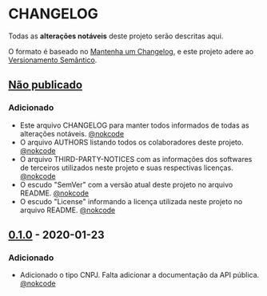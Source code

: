 # CHANGELOG

Todas as **alterações notáveis** deste projeto serão descritas aqui.

O formato é baseado no [Mantenha um Changelog], 
e este projeto adere ao [Versionamento Semântico].

## [Não publicado]

### Adicionado

- Este arquivo CHANGELOG para manter todos informados de todas as alterações notáveis. [@nokcode]
- O arquivo AUTHORS listando todos os colaboradores deste projeto. [@nokcode]
- O arquivo THIRD-PARTY-NOTICES com as informações dos softwares de terceiros utilizados neste projeto e suas respectivas licenças.  [@nokcode]
- O escudo "SemVer" com a versão atual deste projeto no arquivo README. [@nokcode]
- O escudo "License" informando a licença utilizada neste projeto no arquivo README. [@nokcode]

## [0.1.0] - 2020-01-23

### Adicionado

- Adicionado o tipo CNPJ. Falta adicionar a documentação da API pública. [@nokcode]

[Não publicado]: https://github.com/DotNetCafe/DotNetCafe/tree/master/
[0.1.0]: https://github.com/DotNetCafe/DotNetCafe/tree/v0.1.0/

[@nokcode]: https://github.com/nokcode/

[Mantenha um Changelog]: https://keepachangelog.com/pt-BR/1.0.0/
[Versionamento Semântico]: https://semver.org/lang/pt-BR/spec/v2.0.0.html